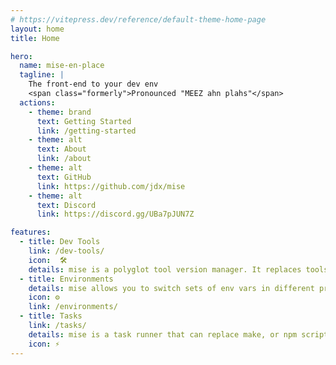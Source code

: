 ```yaml
---
# https://vitepress.dev/reference/default-theme-home-page
layout: home
title: Home

hero:
  name: mise-en-place
  tagline: |
    The front-end to your dev env
    <span class="formerly">Pronounced "MEEZ ahn plahs"</span>
  actions:
    - theme: brand
      text: Getting Started
      link: /getting-started
    - theme: alt
      text: About
      link: /about
    - theme: alt
      text: GitHub
      link: https://github.com/jdx/mise
    - theme: alt
      text: Discord
      link: https://discord.gg/UBa7pJUN7Z

features:
  - title: Dev Tools
    link: /dev-tools/
    icon:  🛠️
    details: mise is a polyglot tool version manager. It replaces tools like asdf, nvm, pyenv, rbenv, etc.
  - title: Environments
    details: mise allows you to switch sets of env vars in different project directories. It can replace direnv.
    icon: ⚙
    link: /environments/
  - title: Tasks
    link: /tasks/
    details: mise is a task runner that can replace make, or npm scripts.
    icon: ⚡
---
```


<style>
.formerly {
    font-size: 0.7em;
    color: #666;
}
</style>
